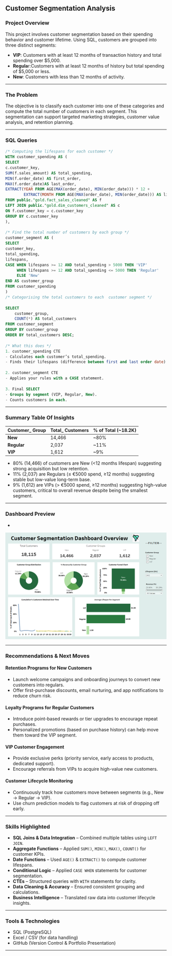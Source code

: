 ## Customer Segmentation Analysis
### Project Overview
This project involves customer segmentation based on their spending behavior and customer lifetime.
Using SQL, customers are grouped into three distinct segments:
- **VIP**: Customers with at least 12 months of transaction history and total spending over $5,000.
- **Regula**r:Customers with at least 12 months of history but total spending of $5,000 or less.
- **New**: Customers with less than 12 months of activity.


---
### The Problem
The objective is to classify each customer into one of these categories and compute the total number of customers in each segment. 
This segmentation can support targeted marketing strategies, customer value analysis, and retention planning.


---


### SQL Queries
```sql
/* Computing the lifespans for each customer */
WITH customer_spending AS (
SELECT 
c.customer_key,
SUM(f.sales_amount) AS total_spending,
MIN(f.order_date) AS first_order,
MAX(f.order_date)AS last_order,
EXTRACT(YEAR FROM AGE(MAX(order_date), MIN(order_date))) * 12 +
        EXTRACT(MONTH FROM AGE(MAX(order_date), MIN(order_date))) AS lifespans
FROM public."gold.fact_sales_cleaned" AS f
LEFT JOIN public."gold.dim_customers_cleaned" AS c
ON f.customer_key = c.customer_key
GROUP BY c.customer_key
),

/* Find the total number of customers by each group */
customer_segment AS (
SELECT 
customer_key,
total_spending,
lifespans,
CASE WHEN lifespans >= 12 AND total_spending > 5000 THEN 'VIP'
     WHEN lifespans >= 12 AND total_spending <= 5000 THEN 'Regular'
	 ELSE 'New'
END AS customer_group
FROM customer_spending
)
/* Categorising the total customers to each  customer segment */

SELECT
    customer_group,
    COUNT(*) AS total_customers
FROM customer_segment
GROUP BY customer_group
ORDER BY total_customers DESC;

/* What this does */
1. customer_spending CTE
- Calculates each customer’s total_spending.
- Finds their lifespans (difference between first and last order date).

2. customer_segment CTE
- Applies your rules with a CASE statement.

3. Final SELECT
- Groups by segment (VIP, Regular, New).
- Counts customers in each.
```

---


### Summary Table Of Insights
| Customer\_ Group | Total\_ Customers | % of Total (\~18.2K) |
| --------------   | ---------------   | -------------------- |
| **New**          | 14,466            | \~80%                |
| **Regular**      | 2,037             | \~11%                |
| **VIP**          | 1,612             | \~9%                 |

- 80% (14,466) of customers are New (<12 months lifespan) suggesting strong acquisition but low retention.
- 11% (2,037) are Regulars (≤ €5000 spend, ≥12 months) suggesting stable but low-value long-term base.
- 9% (1,612) are VIPs (> €5000 spend, ≥12 months) suggesting high-value customers, critical to overall revenue despite being the smallest segment.


---

### Dashboard Preview
-

![Customer Segmentation Dashboard](customer_segmentation_dashboard.PNG)


---


### Recommendations & Next Moves
#### Retention Programs for New Customers
- Launch welcome campaigns and onboarding journeys to convert new customers into regulars.
- Offer first-purchase discounts, email nurturing, and app notifications to reduce churn risk.
#### Loyalty Programs for Regular Customers
- Introduce point-based rewards or tier upgrades to encourage repeat purchases.
- Personalized promotions (based on purchase history) can help move them toward the VIP segment.
#### VIP Customer Engagement
- Provide exclusive perks (priority service, early access to products, dedicated support).
- Encourage referrals from VIPs to acquire high-value new customers.
#### Customer Lifecycle Monitoring
- Continuously track how customers move between segments (e.g., New → Regular → VIP).
- Use churn prediction models to flag customers at risk of dropping off early.

---


### Skills Highlighted
- **SQL Joins & Data Integration** – Combined multiple tables using `LEFT JOIN`.  
- **Aggregate Functions** – Applied `SUM()`, `MIN()`, `MAX()`, `COUNT()` for customer KPIs.  
- **Date Functions** – Used `AGE()` & `EXTRACT()` to compute customer lifespans.  
- **Conditional Logic** – Applied `CASE WHEN` statements for customer segmentation.  
- **CTEs** – Structured queries with `WITH` statements for clarity.  
- **Data Cleaning & Accuracy** – Ensured consistent grouping and calculations.  
- **Business Intelligence** – Translated raw data into customer lifecycle insights.

---


### Tools & Technologies
- SQL (PostgreSQL)
- Excel / CSV (for data handling)
- GitHub (Version Control & Portfolio Presentation)

---
